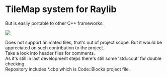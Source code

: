 # TileMap system for Raylib    
But is easily portable to other C++ frameworks.    

![](https://raw.githubusercontent.com/nezvers/TileMap/master/resources/TileMapSystem.gif)    

Does not support animated tiles, that's out of project scope. But it would be appreciated on such contribution to the project.    
Take a look into header files for comments.    
As it's still in last development steps there's still some 'std::cout' for double checking.    
Repository includes *.cbp which is Code::Blocks project file.    
